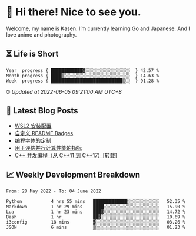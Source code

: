 <h1>👋 Hi there! Nice to see you.</h1>

Welcome, my name is Kasen. I’m currently learning Go and Japanese. And I love anime and photography.


## ⏳ Life is Short

<!-- Start of Time Progress Bar -->
``` text
Year  progress { ████████████▓░░░░░░░░░░░░░░░░░  } 42.57 %
Month progress { ████▒░░░░░░░░░░░░░░░░░░░░░░░░░  } 14.63 %
Week  progress { ███████████████████████████▒░░  } 91.28 %
```

⏰ *Updated at 2022-06-05 09:21:00 AM UTC+8*

<!-- End of Time Progress Bar -->

## 📝 Latest Blog Posts

<!-- BLOG-POST-LIST:START -->
- [WSL2 安装配置](https://blog.imkasen.com/wsl2-config.html)
- [自定义 README Badges](https://blog.imkasen.com/custom-readme-badges.html)
- [编程字体的定制](https://blog.imkasen.com/coding-fonts-configuration.html)
- [用于评估并行计算性能的指标](https://blog.imkasen.com/parallel-performance-metrics.html)
- [C++ 并发编程（从 C++11 到 C++17）[转载]](https://blog.imkasen.com/cpp-concurrency.html)
<!-- BLOG-POST-LIST:END -->

## 📈 Weekly Development Breakdown

<!--START_SECTION:waka-->

```text
From: 28 May 2022 - To: 04 June 2022

Python           4 hrs 55 mins   █████████████░░░░░░░░░░░░   52.35 %
Markdown         1 hr 29 mins    ████░░░░░░░░░░░░░░░░░░░░░   15.90 %
Lua              1 hr 23 mins    ███▓░░░░░░░░░░░░░░░░░░░░░   14.72 %
Bash             1 hr            ██▓░░░░░░░░░░░░░░░░░░░░░░   10.69 %
i3config         18 mins         ▓░░░░░░░░░░░░░░░░░░░░░░░░   03.26 %
JSON             6 mins          ▒░░░░░░░░░░░░░░░░░░░░░░░░   01.23 %
```

<!--END_SECTION:waka-->
